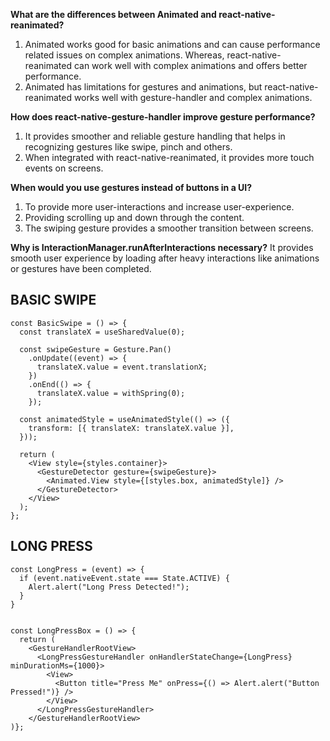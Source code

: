 **What are the differences between Animated and react-native-reanimated?**
1. Animated works good for basic animations and can cause performance related issues on complex animations. Whereas, react-native-reanimated can work well with complex animations and offers better performance.
2. Animated has limitations for gestures and animations, but react-native-reanimated works well with gesture-handler and complex animations.

**How does react-native-gesture-handler improve gesture performance?**
1. It provides smoother and reliable gesture handling that helps in recognizing gestures like swipe, pinch and others.
2. When integrated with react-native-reanimated, it provides more touch events on screens.

**When would you use gestures instead of buttons in a UI?**
1. To provide more user-interactions and increase user-experience.
2. Providing scrolling up and down through the content.
3. The swiping gesture provides a smoother transition between screens.

**Why is InteractionManager.runAfterInteractions necessary?**
It provides smooth user experience by loading after heavy interactions like animations or gestures have been completed.


## BASIC SWIPE

```
const BasicSwipe = () => {
  const translateX = useSharedValue(0);

  const swipeGesture = Gesture.Pan()
    .onUpdate((event) => {
      translateX.value = event.translationX;
    })
    .onEnd(() => {
      translateX.value = withSpring(0);
    });

  const animatedStyle = useAnimatedStyle(() => ({
    transform: [{ translateX: translateX.value }],
  }));

  return (
    <View style={styles.container}>
      <GestureDetector gesture={swipeGesture}>
        <Animated.View style={[styles.box, animatedStyle]} />
      </GestureDetector>
    </View>
  );
};
```

## LONG PRESS

```
const LongPress = (event) => {
  if (event.nativeEvent.state === State.ACTIVE) {
    Alert.alert("Long Press Detected!");
  }
}


const LongPressBox = () => {
  return (
    <GestureHandlerRootView>
      <LongPressGestureHandler onHandlerStateChange={LongPress} minDurationMs={1000}>
        <View>
          <Button title="Press Me" onPress={() => Alert.alert("Button Pressed!")} />
        </View>
      </LongPressGestureHandler>
    </GestureHandlerRootView>
)};
```